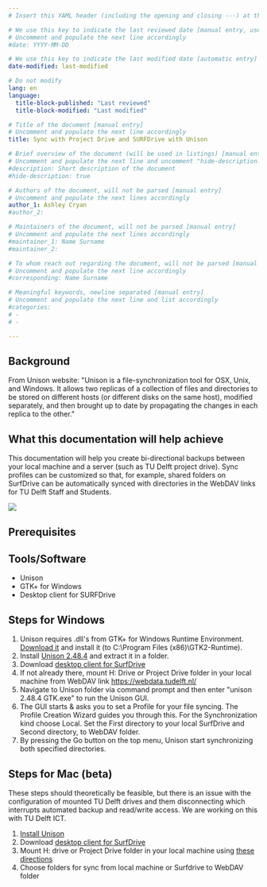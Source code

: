 ```yaml
---
# Insert this YAML header (including the opening and closing ---) at the beginning of the document and fill it out accordingly

# We use this key to indicate the last reviewed date [manual entry, use YYYY-MM-DD]
# Uncomment and populate the next line accordingly
#date: YYYY-MM-DD

# We use this key to indicate the last modified date [automatic entry]
date-modified: last-modified

# Do not modify
lang: en
language: 
  title-block-published: "Last reviewed"
  title-block-modified: "Last modified"

# Title of the document [manual entry]
# Uncomment and populate the next line accordingly
title: Sync with Project Drive and SURFDrive with Unison

# Brief overview of the document (will be used in listings) [manual entry]
# Uncomment and populate the next line and uncomment "hide-description: true".
#description: Short description of the document
#hide-description: true

# Authors of the document, will not be parsed [manual entry]
# Uncomment and populate the next lines accordingly
author_1: Ashley Cryan
#author_2:

# Maintainers of the document, will not be parsed [manual entry]
# Uncomment and populate the next lines accordingly
#maintainer_1: Name Surname
#maintainer_2:

# To whom reach out regarding the document, will not be parsed [manual entry]
# Uncomment and populate the next line accordingly
#corresponding: Name Surname

# Meaningful keywords, newline separated [manual entry]
# Uncomment and populate the next line and list accordingly
#categories: 
# - 
# - 

---
```


## Background

From Unison website: "Unison is a file-synchronization tool for OSX, Unix, and Windows. It allows two replicas of a collection of files and directories to be stored on different hosts (or different disks on the same host), modified separately, and then brought up to date by propagating the changes in each replica to the other." 

## What this documentation will help achieve
This documentation will help you create bi-directional backups between your local machine and a server (such as TU Delft project drive). Sync profiles can be customized so that, for example, shared folders on SurfDrive can be automatically synced with directories in the WebDAV links for TU Delft Staff and Students.

![](https://gitlab.tudelft.nl/acryan/data-management-for-researchers/-/wikis/uploads/635e3939d32a78f12d693351fb910adb/Untitled_Document32.png)

## Prerequisites

## Tools/Software
* Unison
* GTK+ for Windows
* Desktop client for SURFDrive

## Steps for Windows
1. Unison requires .dll's from GTK+ for Windows Runtime Environment. [Download it]( https://sourceforge.net/projects/gtk-win/) and install it (to C:\Program Files (x86)\GTK2-Runtime).
2. Install [Unison 2.48.4](https://www.irif.fr/~vouillon/unison/) and extract it in a folder.
3. Download [desktop client for SurfDrive](https://www.surf.nl/en/surfdrive-store-and-share-your-files-securely-in-the-cloud/downloads-for-surfdrive?dst=n1463)
4. If not already there, mount H: Drive or Project Drive folder in your local machine from WebDAV link https://webdata.tudelft.nl/ 
5. Navigate to Unison folder via command prompt and then enter "unison 2.48.4 GTK.exe" to run the Unison GUI.
6. The GUI starts & asks you to set a Profile for your file syncing. The Profile Creation Wizard guides you through this. For the Synchronization kind choose Local. Set the First directory to your local SurfDrive and Second directory, to WebDAV folder. 
7. By pressing the Go button on the top menu, Unison start synchronizing both specified directories. 

## Steps for Mac (beta)
These steps should theoretically be feasible, but there is an issue with the configuration of mounted TU Delft drives and them disconnecting which interrupts automated backup and read/write access. We are working on this with TU Delft ICT.

1. [Install Unison](https://www.cis.upenn.edu/~bcpierce/unison/)
2. Download [desktop client for SurfDrive](https://www.surf.nl/en/surfdrive-store-and-share-your-files-securely-in-the-cloud/downloads-for-surfdrive?dst=n1463)
3. Mount H: drive or Project Drive folder in your local machine using [these directions](https://help.dreamhost.com/hc/en-us/articles/216473527-Accessing-WebDAV-with-Mac-OS-X-and-Linux)
4. Choose folders for sync from local machine or Surfdrive to WebDAV folder

